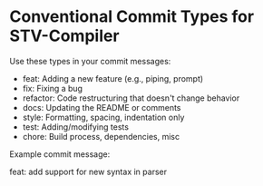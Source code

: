 # Conventional Commit Types for STV-Compiler

Use these types in your commit messages:

- feat: Adding a new feature (e.g., piping, prompt)
- fix: Fixing a bug
- refactor: Code restructuring that doesn't change behavior
- docs: Updating the README or comments
- style: Formatting, spacing, indentation only
- test: Adding/modifying tests
- chore: Build process, dependencies, misc

Example commit message:

feat: add support for new syntax in parser
